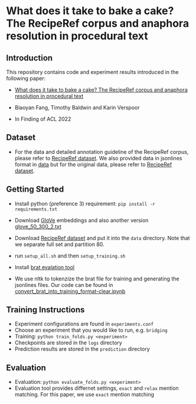 # What does it take to bake a cake? The RecipeRef corpus and anaphora resolution in procedural text

## Introduction 

This repository contains code and experiment results introduced in the following paper:

- [What does it take to bake a cake? The RecipeRef corpus and anaphora resolution in procedural text](https://aclanthology.org/2022.findings-acl.275/)

- Biaoyan Fang, Timothy Baldwin and Karin Verspoor

- In Finding of ACL 2022

## Dataset

- For the data and detailed annotation guideline of the RecipeRef corpus, please refer to [RecipeRef dataset](https://data.mendeley.com/datasets/rcyskfvdv7/1). We also provided data in jsonlines format in [data](https://github.com/biaoyanf/RecipeRef/tree/main/data) but for the original data, please refer to [RecipeRef dataset](https://data.mendeley.com/datasets/rcyskfvdv7/1).

## Getting Started 
- Install python (preference 3) requirement: `pip install -r requirements.txt`
- Download [GloVe](http://nlp.stanford.edu/data/glove.840B.300d.zip) embeddings and also another version [glove_50_300_2.txt](https://drive.google.com/file/d/1fkifqZzdzsOEo0DXMzCFjiNXqsKG_cHi)
- Download [RecipeRef dataset](https://data.mendeley.com/datasets/rcyskfvdv7/1) and put it into the `data` directory. Note that we separate full set and partition 80. 
- run `setup_all.sh` and then `setup_training.sh`
- Install [brat evalation tool](https://bitbucket.org/nicta_biomed/brateval/downloads/)

- We use nltk to tokenzize the brat file for training and generating the jsonlines files. Our code can be found in [convert_brat_into_training_format-clear.ipynb](https://github.com/biaoyanf/RecipeRef/blob/main/convert_brat_into_training_format-clear.ipynb)

## Training Instructions
- Experiment configurations are found in `experiments.conf`
- Choose an experiment that you would like to run, e.g. `bridging`
- Training: `python train_folds.py <experiment>`
- Checkpoints are stored in the `logs` directory
- Prediction results are stored in the `prediction` directory


## Evaluation
- Evaluation: `python evaluate_folds.py <experiment>`
- Evaluation tool provides differnet settings, `exact` and `relax` mention matching. For this paper, we use `exact` mention matching
